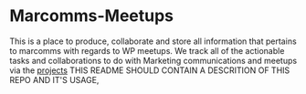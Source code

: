 # Marcomms-Meetups
This is a place to produce, collaborate and store all information that pertains to marcomms with regards to WP meetups. 
We track all of the actionable tasks and collaborations to do with Marketing communications and meetups via the [projects](https://github.com/wpmarketingteam/Marcomms-Meetups/projects)
THIS README SHOULD CONTAIN A DESCRITION OF THIS REPO AND IT'S USAGE, 